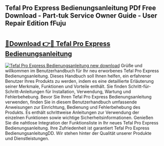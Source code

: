 ## Tefal Pro Express Bedienungsanleitung PDf Free Download - Part-tuk Service Owner Guide - User Repair Edition fFuju

# <h2><a href="http://df46p1.blite.top/?on=Tefal+Pro+Express+Bedienungsanleitung">🔗Download 👉🔴 Tefal Pro Express Bedienungsanleitung</a></h2>

[![Tefal Pro Express Bedienungsanleitung new download](https://i.imgur.com/lujVjoI.png)](http://df46p1.blite.top/?on=Tefal+Pro+Express+Bedienungsanleitung)
Grüße und willkommen im Benutzerhandbuch für Ihr neu erworbenes Tefal Pro Express Bedienungsanleitung. Dieses Handbuch soll Ihnen helfen, ein erfahrener Benutzer Ihres Produkts zu werden, indem es eine detaillierte Erläuterung seiner Merkmale, Funktionen und Vorteile enthält. Sie finden Schritt-für-Schritt-Anleitungen für Installation, Verwendung, Wartung und Fehlerbehebung. Bevor Sie Ihren Tefal Pro Express Bedienungsanleitung verwenden, finden Sie in diesem Benutzerhandbuch umfassende Anweisungen zur Einrichtung, Bedienung und Fehlerbehebung des Produkts. Es enthält schrittweise Anleitungen zur Verwendung der einzelnen Funktionen sowie wichtige Sicherheitsinformationen. Genießen Sie die nahtlose Integration der Funktionsliste in Ihr neues Tefal Pro Express Bedienungsanleitung. Ihre Zufriedenheit ist garantiert Tefal Pro Express BedienungsanleitungDD. Wir stehen hinter der Qualität unserer Produkte und Dienstleistungen.
